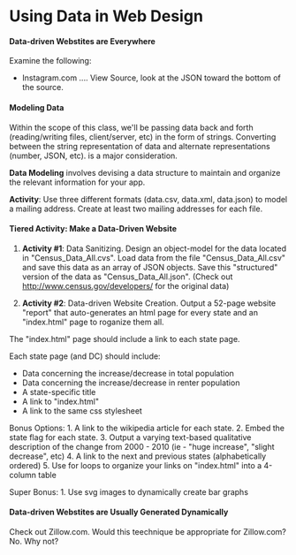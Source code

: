 # Using Data in Web Design

#### Data-driven Webstites are Everywhere

Examine the following:

- Instagram.com .... View Source, look at the JSON toward the bottom of the source.


#### Modeling Data

Within the scope of this class, we'll be passing data back and forth (reading/writing files, client/server, etc) in the form of strings. Converting between the string representation of data and alternate representations (number, JSON, etc). is a major consideration.

**Data Modeling** involves devising a data structure to maintain and organize the relevant information for your app. 

**Activity**: Use three different formats (data.csv, data.xml, data.json) to model a mailing address. Create at least two mailing addresses for each file. 


#### Tiered Activity: Make a Data-Driven Website

1) **Activity #1**: Data Sanitizing. Design an object-model for the data located in "Census_Data_All.cvs". Load data from the file "Census_Data_All.csv" and save this data as an array of JSON objects. Save this "structured" version of the data as "Census_Data_All.json".  (Check out http://www.census.gov/developers/ for the original data)

2) **Activity #2**: Data-driven Website Creation. Output a 52-page website "report" that auto-generates an html page for every state  and an "index.html" page to roganize them all. 

  The "index.html" page should include a link to each state page. 

  Each state page (and DC) should include:

   - Data concerning the increase/decrease in total population
   - Data concerning the increase/decrease in renter population
   - A state-specific title
   - A link to "index.html"
   - A link to the same css stylesheet

  Bonus Options: 
     1. A link to the wikipedia article for each state. 
     2. Embed the state flag for each state.
     3. Output a varying text-based qualitative description of the change from 2000 - 2010 (ie - "huge increase", "slight decrease", etc)
     4. A link to the next and previous states (alphabetically ordered)
     5. Use for loops to organize your links on "index.html" into a 4-column table

  Super Bonus: 
     1. Use svg images to dynamically create bar graphs


#### Data-driven Webstites are Usually Generated Dynamically

Check out Zillow.com. Would this teechnique be appropriate for Zillow.com? No. Why not? 
